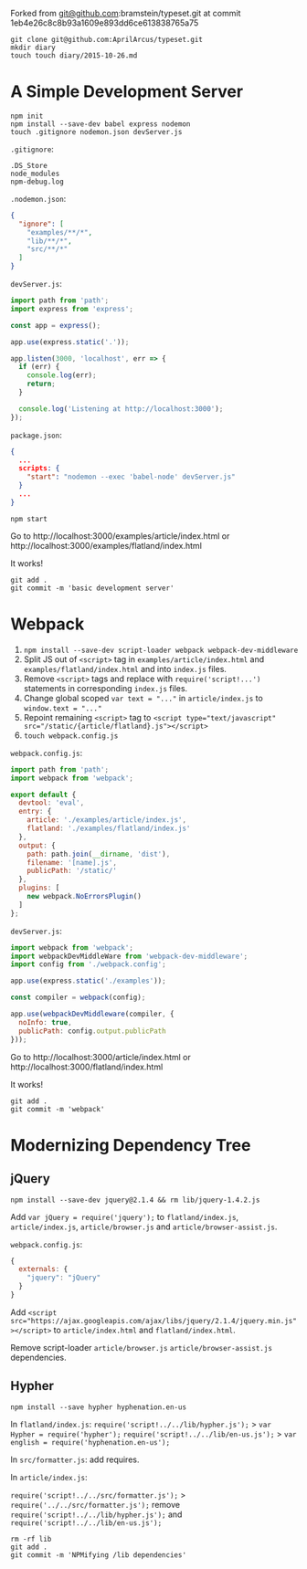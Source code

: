 Forked from git@github.com:bramstein/typeset.git at commit 1eb4e26c8c8b93a1609e893dd6ce613838765a75

```shell
git clone git@github.com:AprilArcus/typeset.git
mkdir diary
touch touch diary/2015-10-26.md
```

A Simple Development Server
===========================

```shell
npm init
npm install --save-dev babel express nodemon
touch .gitignore nodemon.json devServer.js
```

`.gitignore`:

```
.DS_Store
node_modules
npm-debug.log
```

`.nodemon.json`:

```JSON
{
  "ignore": [
    "examples/**/*",
    "lib/**/*",
    "src/**/*"
  ]
}
```

`devServer.js`:

```JavaScript
import path from 'path';
import express from 'express';

const app = express();

app.use(express.static('.'));

app.listen(3000, 'localhost', err => {
  if (err) {
    console.log(err);
    return;
  }

  console.log('Listening at http://localhost:3000');
});
```

`package.json`:

```JSON
{
  ...
  scripts: {
    "start": "nodemon --exec 'babel-node' devServer.js"
  }
  ...
}
```

```shell
npm start
```

Go to http://localhost:3000/examples/article/index.html or http://localhost:3000/examples/flatland/index.html

It works!

```shell
git add .
git commit -m 'basic development server'
```

Webpack
=======

1. `npm install --save-dev script-loader webpack webpack-dev-middleware`
2. Split JS out of `<script>` tag in `examples/article/index.html` and
`examples/flatland/index.html` and into `index.js` files.
3. Remove `<script>` tags and replace with `require('script!...')` statements in
corresponding `index.js` files.
4. Change global scoped `var text = "..."` in `article/index.js` to `window.text = "..."`
5. Repoint remaining `<script>` tag to `<script type="text/javascript" src="/static/{article/flatland}.js"></script>`
6. `touch webpack.config.js`

`webpack.config.js`:

```JavaScript
import path from 'path';
import webpack from 'webpack';

export default {
  devtool: 'eval',
  entry: {
    article: './examples/article/index.js',
    flatland: './examples/flatland/index.js'
  },
  output: {
    path: path.join(__dirname, 'dist'),
    filename: '[name].js',
    publicPath: '/static/'
  },
  plugins: [
    new webpack.NoErrorsPlugin()
  ]
};
```

`devServer.js`:

```JavaScript
import webpack from 'webpack';
import webpackDevMiddleWare from 'webpack-dev-middleware';
import config from './webpack.config';

app.use(express.static('./examples'));

const compiler = webpack(config);

app.use(webpackDevMiddleware(compiler, {
  noInfo: true,
  publicPath: config.output.publicPath
}));
```

Go to http://localhost:3000/article/index.html or http://localhost:3000/flatland/index.html

It works!

```shell
git add .
git commit -m 'webpack'
```

Modernizing Dependency Tree
===========================

jQuery
------

`npm install --save-dev jquery@2.1.4 && rm lib/jquery-1.4.2.js`

Add `var jQuery = require('jquery');` to `flatland/index.js`, `article/index.js`, `article/browser.js` and `article/browser-assist.js`.

`webpack.config.js`:

```JavaScript
{
  externals: {
    "jquery": "jQuery"
  }
}
```

Add `<script src="https://ajax.googleapis.com/ajax/libs/jquery/2.1.4/jquery.min.js"></script>` to `article/index.html` and `flatland/index.html`.

Remove script-loader `article/browser.js` `article/browser-assist.js` dependencies.

Hypher
------

`npm install --save hypher hyphenation.en-us`

In `flatland/index.js`:
`require('script!../../lib/hypher.js');` > `var Hypher = require('hypher');`
`require('script!../../lib/en-us.js');` > `var english = require('hyphenation.en-us');`

In `src/formatter.js`:
add requires.

In `article/index.js`:

`require('script!../../src/formatter.js');` > `require('../../src/formatter.js');`
remove `require('script!../../lib/hypher.js');` and `require('script!../../lib/en-us.js');`

```Shell
rm -rf lib
git add .
git commit -m 'NPMifying /lib dependencies'
```